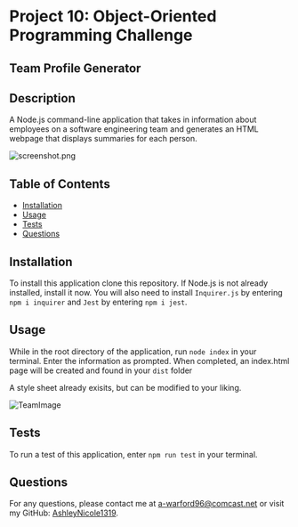 # Project 10: Object-Oriented Programming Challenge

## Team Profile Generator

## Description
A Node.js command-line application that takes in information about employees on a software engineering team and generates an HTML webpage that displays summaries for each person.

![screenshot.png](/../main/assets/images/screenshot.png)


## Table of Contents
- [Installation](#installation)
- [Usage](#usage)
- [Tests](#tests)
- [Questions](#questions)


## Installation
To install this application clone this repository. If Node.js is not already installed, install it now. You will also need to install `Inquirer.js` by entering `npm i inquirer` and `Jest` by entering `npm i jest`.


## Usage
While in the root directory of the application, run `node index` in your terminal. Enter the information as prompted. When completed, an index.html page will be created and found in your `dist` folder

A style sheet already exisits, but can be modified to your liking.

![TeamImage](/../team-profile-generator/assets/TeamImage.png)


## Tests
To run a test of this application, enter `npm run test` in your terminal.


## Questions
For any questions, please contact me at [a-warford96@comcast.net](mailto:a-warford96@comcast.net) or visit my GitHub: [AshleyNicole1319](https://github.com/AshleyNicole1319).